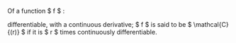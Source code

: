 Of a function $ f $ :

differentiable, with a continuous derivative; $ f $ is said to be
$  \mathcal{C}{(r)} $ if it is $ r $ times continuously differentiable.
